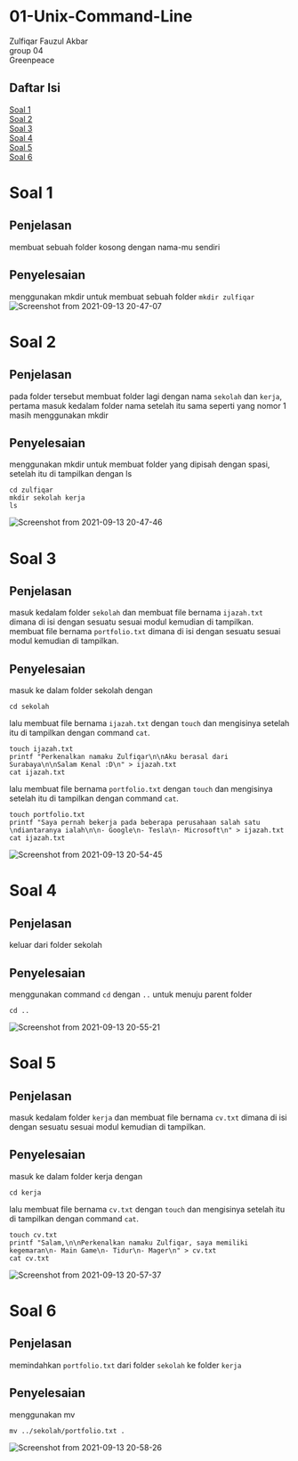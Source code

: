 # 01-Unix-Command-Line
Zulfiqar Fauzul Akbar</br>
group 04</br>
Greenpeace

## Daftar Isi

[Soal 1](https://github.com/Moon3903/full-stack-web-assignments/tree/main/01-Unix-Command-Line#soal-1) </br>
[Soal 2](https://github.com/Moon3903/full-stack-web-assignments/tree/main/01-Unix-Command-Line#soal-2) </br>
[Soal 3](https://github.com/Moon3903/full-stack-web-assignments/tree/main/01-Unix-Command-Line#soal-3) </br>
[Soal 4](https://github.com/Moon3903/full-stack-web-assignments/tree/main/01-Unix-Command-Line#soal-4) </br>
[Soal 5](https://github.com/Moon3903/full-stack-web-assignments/tree/main/01-Unix-Command-Line#soal-5) </br>
[Soal 6](https://github.com/Moon3903/full-stack-web-assignments/tree/main/01-Unix-Command-Line#soal-6) </br>

# Soal 1
## Penjelasan
membuat sebuah folder kosong dengan nama-mu sendiri
## Penyelesaian
menggunakan mkdir untuk membuat sebuah folder
`mkdir zulfiqar`
![Screenshot from 2021-09-13 20-47-07](https://user-images.githubusercontent.com/62832487/133098826-ae688d7a-4462-489b-8035-476317072eb6.png)

# Soal 2
## Penjelasan
pada folder tersebut membuat folder lagi dengan nama `sekolah` dan `kerja`, pertama masuk kedalam folder nama setelah itu sama seperti yang nomor 1 masih menggunakan mkdir
## Penyelesaian
menggunakan mkdir untuk membuat folder yang dipisah dengan spasi, setelah itu di tampilkan dengan ls
```
cd zulfiqar
mkdir sekolah kerja
ls
```
![Screenshot from 2021-09-13 20-47-46](https://user-images.githubusercontent.com/62832487/133099299-50e661ee-ab5d-4b40-b362-033abb2ac7ee.png)

# Soal 3
## Penjelasan
masuk kedalam folder `sekolah` dan membuat file bernama `ijazah.txt` dimana di isi dengan sesuatu sesuai modul kemudian di tampilkan. </br>
membuat file bernama `portfolio.txt` dimana di isi dengan sesuatu sesuai modul kemudian di tampilkan.
## Penyelesaian
masuk ke dalam folder sekolah dengan
```
cd sekolah
```
lalu membuat file bernama `ijazah.txt` dengan `touch` dan mengisinya setelah itu di tampilkan dengan command `cat`.
```
touch ijazah.txt
printf "Perkenalkan namaku Zulfiqar\n\nAku berasal dari Surabaya\n\nSalam Kenal :D\n" > ijazah.txt 
cat ijazah.txt 
```
lalu membuat file bernama `portfolio.txt` dengan `touch` dan mengisinya setelah itu di tampilkan dengan command `cat`.
```
touch portfolio.txt
printf "Saya pernah bekerja pada beberapa perusahaan salah satu \ndiantaranya ialah\n\n- Google\n- Tesla\n- Microsoft\n" > ijazah.txt
cat ijazah.txt 
```
![Screenshot from 2021-09-13 20-54-45](https://user-images.githubusercontent.com/62832487/133100307-008a2054-e94b-4986-bd45-3e9a8b0681ab.png)

# Soal 4
## Penjelasan
keluar dari folder sekolah
## Penyelesaian
menggunakan command `cd` dengan `..` untuk menuju parent folder
```
cd ..
```
![Screenshot from 2021-09-13 20-55-21](https://user-images.githubusercontent.com/62832487/133100361-5afa0557-cc66-412f-812b-00da042d3cf9.png)

# Soal 5
## Penjelasan
masuk kedalam folder `kerja` dan membuat file bernama `cv.txt` dimana di isi dengan sesuatu sesuai modul kemudian di tampilkan.
## Penyelesaian
masuk ke dalam folder kerja dengan
```
cd kerja
```
lalu membuat file bernama `cv.txt` dengan `touch` dan mengisinya setelah itu di tampilkan dengan command `cat`.
```
touch cv.txt
printf "Salam,\n\nPerkenalkan namaku Zulfiqar, saya memiliki kegemaran\n- Main Game\n- Tidur\n- Mager\n" > cv.txt
cat cv.txt
```
![Screenshot from 2021-09-13 20-57-37](https://user-images.githubusercontent.com/62832487/133100949-1be5d4e4-03b8-42a6-bca2-16ab853d10c3.png)

# Soal 6
## Penjelasan
memindahkan `portfolio.txt` dari folder `sekolah` ke folder `kerja`
## Penyelesaian
menggunakan mv 
```
mv ../sekolah/portfolio.txt .
```
![Screenshot from 2021-09-13 20-58-26](https://user-images.githubusercontent.com/62832487/133101185-70cae9ec-88bc-4e79-baa2-1264ed2cf92b.png)